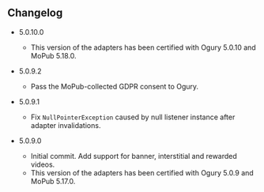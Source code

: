## Changelog
* 5.0.10.0
  * This version of the adapters has been certified with Ogury 5.0.10 and MoPub 5.18.0.

* 5.0.9.2
  * Pass the MoPub-collected GDPR consent to Ogury.

* 5.0.9.1
  * Fix `NullPointerException` caused by null listener instance after adapter invalidations.

* 5.0.9.0
  * Initial commit. Add support for banner, interstitial and rewarded videos.
  * This version of the adapters has been certified with Ogury 5.0.9 and MoPub 5.17.0.
